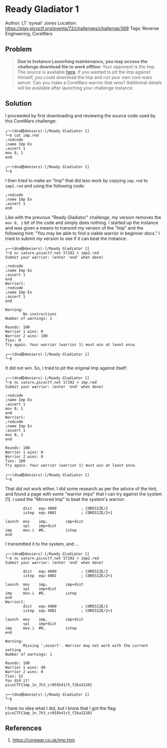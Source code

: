 # Ready Gladiator 1

Author: LT 'syreal' Jones
Location: https://play.picoctf.org/events/72/challenges/challenge/369
Tags: Reverse Engineering, CoreWars

## Problem

> __Due to Instance Launching maintenance, you may access the challenge download file to work offline:__ Your opponent is the Imp. The source is available [here](https://artifacts.picoctf.net/c/408/imp.red). If you wanted to pit the Imp against himself, you could download the Imp and run your own core wars server. Can you make a CoreWars warrior that wins? Additional details will be available after launching your challenge instance.

## Solution

I proceeded by first downloading and reviewing the source code used by this CoreWars challenge:

```
┌──(dna㉿deniers)-[/Ready Gladiator 1]
└─$ cat imp.red                       
;redcode
;name Imp Ex
;assert 1
mov 0, 1
end
                                                                                                                                              
┌──(dna㉿deniers)-[/Ready Gladiator 1]
└─$ 
```

I then tried to make an "Imp" that did less work by copying ``imp.red`` to ``imp2.red`` and using the following code:

```
;redcode
;name Imp Ex
;assert 1
end
```

Like with the previous "Ready Gladiator" challenge, my version removes the ``mov 0, 1`` bit of the code and simply does nothing. I started up the instance and was given a means to transmit my version of the "Imp" and the following hint: "You may be able to find a viable warrior in beginner docs." I tried to submit my version to see if it can beat the instance:

```
┌──(dna㉿deniers)-[/Ready Gladiator 1]
└─$ nc saturn.picoctf.net 57192 < imp2.red
Submit your warrior: (enter 'end' when done)

;redcode
;name Imp Ex
;assert 1
end
Warrior1:
;redcode
;name Imp Ex
;assert 1
end

Warning:
        No instructions
Number of warnings: 1

Rounds: 100
Warrior 1 wins: 0
Warrior 2 wins: 100
Ties: 0
Try again. Your warrior (warrior 1) must win at least once.
                                                                                                                                              
┌──(dna㉿deniers)-[/Ready Gladiator 1]
└─$ 

```

It did not win. So, I tried to pit the original Imp against itself:

```
┌──(dna㉿deniers)-[/Ready Gladiator 1]
└─$ nc saturn.picoctf.net 57192 < imp.red 
Submit your warrior: (enter 'end' when done)

;redcode
;name Imp Ex
;assert 1
mov 0, 1
end
Warrior1:
;redcode
;name Imp Ex
;assert 1
mov 0, 1
end

Rounds: 100
Warrior 1 wins: 0
Warrior 2 wins: 0
Ties: 100
Try again. Your warrior (warrior 1) must win at least once.
                                                                                                                                              
┌──(dna㉿deniers)-[/Ready Gladiator 1]
└─$ 
```

That did not work either. I did some research as per the advice of the hint, and found a page with some "warrior imps" that I can try against the system [1]. I used the "Mirrored Imp" to beat the system's warrior:

```
        dist   equ 4000           ; CORESIZE/2
        istep  equ 4001           ; CORESIZE/2+1

launch  mov    imp,        imp+dist
        spl    imp+dist
imp     mov.i  #0,         istep
end
```

I transmitted it to the system, and ...

```
┌──(dna㉿deniers)-[/Ready Gladiator 1]
└─$ nc saturn.picoctf.net 57192 < imp2.red
Submit your warrior: (enter 'end' when done)

        dist   equ 4000           ; CORESIZE/2
        istep  equ 4001           ; CORESIZE/2+1

launch  mov    imp,        imp+dist
        spl    imp+dist
imp     mov.i  #0,         istep
end
Warrior1:
        dist   equ 4000           ; CORESIZE/2
        istep  equ 4001           ; CORESIZE/2+1

launch  mov    imp,        imp+dist
        spl    imp+dist
imp     mov.i  #0,         istep
end

Warning:
        Missing ';assert'. Warrior may not work with the current setting
Number of warnings: 1

Rounds: 100
Warrior 1 wins: 48
Warrior 2 wins: 0
Ties: 52
You did it!
picoCTF{1mp_1n_7h3_cr055h41r5_f2ba3220}
                                                                                                                                              
┌──(dna㉿deniers)-[/Ready Gladiator 1]
└─$
```

I have no idea what I did, but I know that I got the flag: ``picoCTF{1mp_1n_7h3_cr055h41r5_f2ba3220}``

## References

1. https://corewar.co.uk/imp.htm

